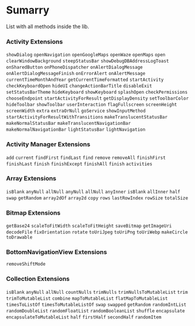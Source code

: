 # Sumarry
List with all methods inside the lib.

### Activity Extensions
```showDialog```
```openNavigation```
```openGoogleMaps```
```openWaze```
```openMaps```
```open```
```clearWindowBackground```
```steepStatusBar```
```showDebugDBAddressLogToast```
```onSharedButton```
```onPhoneDispatcher```
```onAlertDialogMessage```
```onAlertDialogMessageFinish```
```onErrorAlert```
```onAlertMessage```
```currentTimeMonthAndYear```
```getCurrentTimeFormatted```
```startActivity```
```checkKeyboardOpen```
```hideUI```
```changeActionBarTitle```
```disableExit```
```setStatusBarTheme```
```hideKeyboard```
```showKeyboard```
```splashOpen```
```checkPermissions```
```chooseEndpoint```
```startActivityForResult```
```getDisplayDensity```
```setToolbarColor```
```hideToolbar```
```showToolbar```
```userInteraction```
```flagFullscreen```
```screenHeight```
```screenWidth```
```extra```
```extraOrNull```
```goService```
```showInputMethod```
```startActivityForResultWithTransitions```
```makeTranslucentStatusBar```
```makeNormalStatusBar```
```makeTranslucentNavigationBar```
```makeNormalNavigationBar```
```lightStatusBar```
```lightNavigation```


### Activity Manager Extensions
```add```
```current```
```findFirst```
```findLast```
```find```
```remove```
```removeAll```
```finishFirst```
```finishLast```
```finish```
```finishExcept```
```finishAll```
```finish```
```activities```


### Array Extensions
```isBlank```
```anyNull```
```allNull```
```anyNull```
```allNull```
```anyInner```
```isBlank```
```allInner```
```half```
```swap```
```getRandom```
```array2dOf```
```array2d```
```copy```
```rows```
```lastRowIndex```
```rowSize```
```totalSize```

### Bitmap Extensions
```getBase24```
```scaleToFitWidth```
```scaleToFitHeight```
```saveBitmap```
```getImageUri```
```decodeFile```
```fixOrientation```
```rotate```
```toUriJpeg```
```toUriPng```
```toUriWebp```
```makeCircle```
```toDrawable```

### BottomNavigationView Extensions
```removeShiftMode```

### Collection Extensions
```isBlank```
```anyNull```
```allNull```
```countNulls```
```trimNulls```
```trimNullsToMutableList```
```trim```
```trimToMutableList```
```combine```
```mapToMutableList```
```flatMapToMutableList```
```timesToListOf```
```timesToMutableListOf```
```swap```
```swapped```
```getRandom```
```randomIntList```
```randomDoubleList```
```randomFloatList```
```randomBooleanList```
```shuffle```
```encapsulate```
```encapsulateToMutableList```
```half```
```firstHalf```
```secondHalf```
```randomItem```

